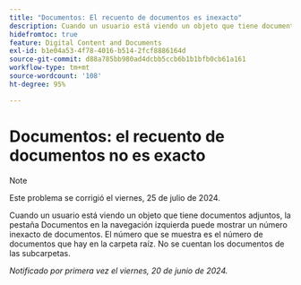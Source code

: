 ```yaml
---
title: "Documentos: El recuento de documentos es inexacto"
description: Cuando un usuario está viendo un objeto que tiene documentos adjuntos, la pestaña Documentos en la navegación izquierda puede mostrar un número inexacto de documentos. El número que se muestra es el número de documentos que hay en la carpeta raíz. No se cuentan los documentos de las subcarpetas.
hidefromtoc: true
feature: Digital Content and Documents
exl-id: b1e04a53-4f78-4016-b514-2fcf8886164d
source-git-commit: d88a785bb980ad4dcbb5ccb6b1b1bfb0cb61a161
workflow-type: tm+mt
source-wordcount: '108'
ht-degree: 95%

---
```


# Documentos: el recuento de documentos no es exacto

>[!NOTE]
>
>Este problema se corrigió el viernes, 25 de julio de 2024.

Cuando un usuario está viendo un objeto que tiene documentos adjuntos, la pestaña Documentos en la navegación izquierda puede mostrar un número inexacto de documentos. El número que se muestra es el número de documentos que hay en la carpeta raíz. No se cuentan los documentos de las subcarpetas.

_Notificado por primera vez el viernes, 20 de junio de 2024._
